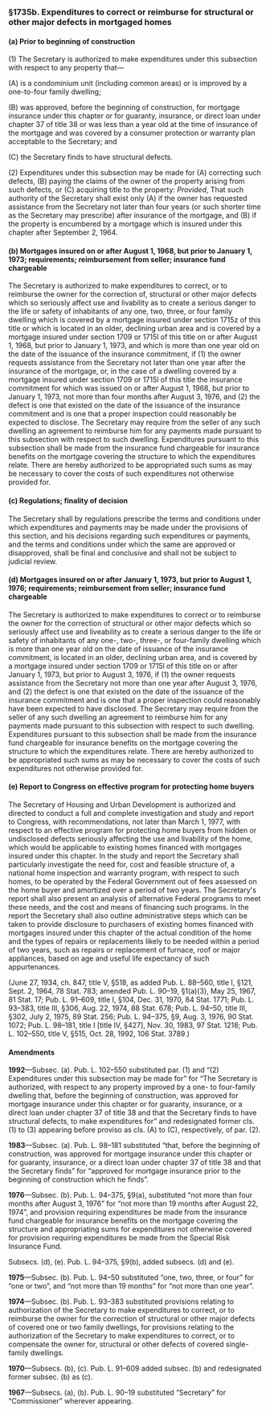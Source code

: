 ### §1735b. Expenditures to correct or reimburse for structural or other major defects in mortgaged homes ###

#### (a) Prior to beginning of construction ####

(1) The Secretary is authorized to make expenditures under this subsection with respect to any property that—

(A) is a condominium unit (including common areas) or is improved by a one-to-four family dwelling;

(B) was approved, before the beginning of construction, for mortgage insurance under this chapter or for guaranty, insurance, or direct loan under chapter 37 of title 38 or was less than a year old at the time of insurance of the mortgage and was covered by a consumer protection or warranty plan acceptable to the Secretary; and

(C) the Secretary finds to have structural defects.

(2) Expenditures under this subsection may be made for (A) correcting such defects, (B) paying the claims of the owner of the property arising from such defects, or (C) acquiring title to the property: *Provided*, That such authority of the Secretary shall exist only (A) if the owner has requested assistance from the Secretary not later than four years (or such shorter time as the Secretary may prescribe) after insurance of the mortgage, and (B) if the property is encumbered by a mortgage which is insured under this chapter after September 2, 1964.

#### (b) Mortgages insured on or after August 1, 1968, but prior to January 1, 1973; requirements; reimbursement from seller; insurance fund chargeable ####

The Secretary is authorized to make expenditures to correct, or to reimburse the owner for the correction of, structural or other major defects which so seriously affect use and livability as to create a serious danger to the life or safety of inhabitants of any one, two, three, or four family dwelling which is covered by a mortgage insured under section 1715z of this title or which is located in an older, declining urban area and is covered by a mortgage insured under section 1709 or 1715l of this title on or after August 1, 1968, but prior to January 1, 1973, and which is more than one year old on the date of the issuance of the insurance commitment, if (1) the owner requests assistance from the Secretary not later than one year after the insurance of the mortgage, or, in the case of a dwelling covered by a mortgage insured under section 1709 or 1715l of this title the insurance commitment for which was issued on or after August 1, 1968, but prior to January 1, 1973, not more than four months after August 3, 1976, and (2) the defect is one that existed on the date of the issuance of the insurance commitment and is one that a proper inspection could reasonably be expected to disclose. The Secretary may require from the seller of any such dwelling an agreement to reimburse him for any payments made pursuant to this subsection with respect to such dwelling. Expenditures pursuant to this subsection shall be made from the insurance fund chargeable for insurance benefits on the mortgage covering the structure to which the expenditures relate. There are hereby authorized to be appropriated such sums as may be necessary to cover the costs of such expenditures not otherwise provided for.

#### (c) Regulations; finality of decision ####

The Secretary shall by regulations prescribe the terms and conditions under which expenditures and payments may be made under the provisions of this section, and his decisions regarding such expenditures or payments, and the terms and conditions under which the same are approved or disapproved, shall be final and conclusive and shall not be subject to judicial review.

#### (d) Mortgages insured on or after January 1, 1973, but prior to August 1, 1976; requirements; reimbursement from seller; insurance fund chargeable ####

The Secretary is authorized to make expenditures to correct or to reimburse the owner for the correction of structural or other major defects which so seriously affect use and liveability as to create a serious danger to the life or safety of inhabitants of any one-, two-, three-, or four-family dwelling which is more than one year old on the date of issuance of the insurance commitment, is located in an older, declining urban area, and is covered by a mortgage insured under section 1709 or 1715l of this title on or after January 1, 1973, but prior to August 3, 1976, if (1) the owner requests assistance from the Secretary not more than one year after August 3, 1976, and (2) the defect is one that existed on the date of the issuance of the insurance commitment and is one that a proper inspection could reasonably have been expected to have disclosed. The Secretary may require from the seller of any such dwelling an agreement to reimburse him for any payments made pursuant to this subsection with respect to such dwelling. Expenditures pursuant to this subsection shall be made from the insurance fund chargeable for insurance benefits on the mortgage covering the structure to which the expenditures relate. There are hereby authorized to be appropriated such sums as may be necessary to cover the costs of such expenditures not otherwise provided for.

#### (e) Report to Congress on effective program for protecting home buyers ####

The Secretary of Housing and Urban Development is authorized and directed to conduct a full and complete investigation and study and report to Congress, with recommendations, not later than March 1, 1977, with respect to an effective program for protecting home buyers from hidden or undisclosed defects seriously affecting the use and livability of the home, which would be applicable to existing homes financed with mortgages insured under this chapter. In the study and report the Secretary shall particularly investigate the need for, cost and feasible structure of, a national home inspection and warranty program, with respect to such homes, to be operated by the Federal Government out of fees assessed on the home buyer and amortized over a period of two years. The Secretary's report shall also present an analysis of alternative Federal programs to meet these needs, and the cost and means of financing such programs. In the report the Secretary shall also outline administrative steps which can be taken to provide disclosure to purchasers of existing homes financed with mortgages insured under this chapter of the actual condition of the home and the types of repairs or replacements likely to be needed within a period of two years, such as repairs or replacement of furnace, roof or major appliances, based on age and useful life expectancy of such appurtenances.

(June 27, 1934, ch. 847, title V, §518, as added Pub. L. 88–560, title I, §121, Sept. 2, 1964, 78 Stat. 783; amended Pub. L. 90–19, §1(a)(3), May 25, 1967, 81 Stat. 17; Pub. L. 91–609, title I, §104, Dec. 31, 1970, 84 Stat. 1771; Pub. L. 93–383, title III, §306, Aug. 22, 1974, 88 Stat. 678; Pub. L. 94–50, title III, §302, July 2, 1975, 89 Stat. 256; Pub. L. 94–375, §9, Aug. 3, 1976, 90 Stat. 1072; Pub. L. 98–181, title I [title IV, §427], Nov. 30, 1983, 97 Stat. 1218; Pub. L. 102–550, title V, §515, Oct. 28, 1992, 106 Stat. 3789.)

#### Amendments ####

**1992**—Subsec. (a). Pub. L. 102–550 substituted par. (1) and “(2) Expenditures under this subsection may be made for” for “The Secretary is authorized, with respect to any property improved by a one- to four-family dwelling that, before the beginning of construction, was approved for mortgage insurance under this chapter or for guaranty, insurance, or a direct loan under chapter 37 of title 38 and that the Secretary finds to have structural defects, to make expenditures for” and redesignated former cls. (1) to (3) appearing before proviso as cls. (A) to (C), respectively, of par. (2).

**1983**—Subsec. (a). Pub. L. 98–181 substituted “that, before the beginning of construction, was approved for mortgage insurance under this chapter or for guaranty, insurance, or a direct loan under chapter 37 of title 38 and that the Secretary finds” for “approved for mortgage insurance prior to the beginning of construction which he finds”.

**1976**—Subsec. (b). Pub. L. 94–375, §9(a), substituted “not more than four months after August 3, 1976” for “not more than 19 months after August 22, 1974”, and provision requiring expenditures be made from the insurance fund chargeable for insurance benefits on the mortgage covering the structure and appropriating sums for expenditures not otherwise covered for provision requiring expenditures be made from the Special Risk Insurance Fund.

Subsecs. (d), (e). Pub. L. 94–375, §9(b), added subsecs. (d) and (e).

**1975**—Subsec. (b). Pub. L. 94–50 substituted “one, two, three, or four” for “one or two”, and “not more than 19 months” for “not more than one year”.

**1974**—Subsec. (b). Pub. L. 93–383 substituted provisions relating to authorization of the Secretary to make expenditures to correct, or to reimburse the owner for the correction of structural or other major defects of covered one or two family dwellings, for provisions relating to the authorization of the Secretary to make expenditures to correct, or to compensate the owner for, structural or other defects of covered single-family dwellings.

**1970**—Subsecs. (b), (c). Pub. L. 91–609 added subsec. (b) and redesignated former subsec. (b) as (c).

**1967**—Subsecs. (a), (b). Pub. L. 90–19 substituted “Secretary” for “Commissioner” wherever appearing.